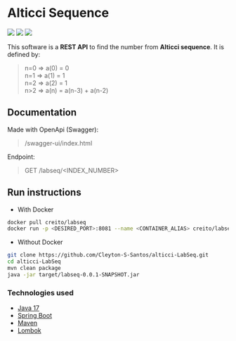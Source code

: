 # Alticci Sequence

![](https://img.shields.io/docker/automated/creito/labseq?style=plastic)
![](https://img.shields.io/github/languages/top/Cleyton-S-Santos/alticci-LabSeq?style=plastic)
![](https://img.shields.io/github/last-commit/Cleyton-S-Santos/alticci-LabSeq/main?style=plastic)

This software is a **REST API** to find the number from **Alticci sequence**.
It is defined by:
> n=0 => a(0) = 0  
> n=1 => a(1) = 1  
> n=2 => a(2) = 1  
> n>2 => a(n) = a(n-3) + a(n-2)

## Documentation

Made with OpenApi (Swagger):
> /swagger-ui/index.html

Endpoint:
> GET /labseq/<INDEX_NUMBER>

## Run instructions

+ With Docker

```bash
docker pull creito/labseq
docker run -p <DESIRED_PORT>:8081 --name <CONTAINER_ALIAS> creito/labseq
```

+ Without Docker

```bash
git clone https://github.com/Cleyton-S-Santos/alticci-LabSeq.git
cd alticci-LabSeq
mvn clean package
java -jar target/labseq-0.0.1-SNAPSHOT.jar
```

### Technologies used

+ [Java 17](https://www.oracle.com/java/technologies/javase/jdk17-archive-downloads.html)
+ [Spring Boot](https://spring.io/projects/spring-boot)
+ [Maven](https://maven.apache.org/)
+ [Lombok](https://projectlombok.org/)
